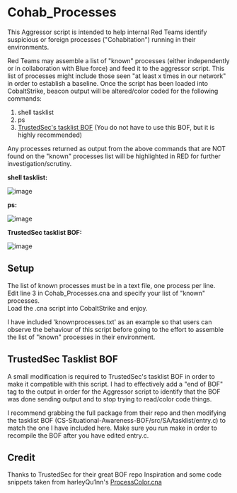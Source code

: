 # Cohab_Processes
This Aggressor script is intended to help internal Red Teams identify suspicious or foreign processes ("Cohabitation") running in their environments.  

Red Teams may assemble a list of "known" processes (either independently or in collaboration with Blue force) and feed it to the aggressor script.  This list of processes might include those seen "at least x times in our network" in order to establish a baseline.  Once the script has been loaded into CobaltStrike, beacon output will be altered/color coded for the following commands:

1. shell tasklist
2. ps
3. [TrustedSec's tasklist BOF](https://github.com/trustedsec/CS-Situational-Awareness-BOF) (You do not have to use this BOF, but it is highly recommended)

Any processes returned as output from the above commands that are NOT found on the "known" processes list will be highlighted in RED for further investigation/scrutiny.

**shell tasklist:**

![image](https://user-images.githubusercontent.com/91164728/207487959-85b367ab-7d19-4567-92c7-3ef358122f79.png)

**ps:**

![image](https://user-images.githubusercontent.com/91164728/207488101-4aaf1c30-5737-4dcf-b0d0-f6331639847b.png)

**TrustedSec tasklist BOF:**

![image](https://user-images.githubusercontent.com/91164728/207488182-2722265a-f5cb-4562-bf6e-05819f8642d3.png)


## Setup
The list of known processes must be in a text file, one process per line.  
Edit line 3 in Cohab_Processes.cna and specify your list of "known" processes.  
Load the .cna script into CobaltStrike and enjoy.  

I have included 'knownprocesses.txt' as an example so that users can observe the behaviour of this script before going to the effort to assemble the list of "known" processes in their environment.

## TrustedSec Tasklist BOF
A small modification is required to TrustedSec's tasklist BOF in order to make it compatible with this script. I had to effectively add a "end of BOF" tag to the output in order for the Aggressor script to identify that the BOF was done sending output and to stop trying to read/color code things.

I recommend grabbing the full package from their repo and then modifying the tasklist BOF (CS-Situational-Awareness-BOF/src/SA/tasklist/entry.c) to match the one I have included here.  Make sure you run make in order to recompile the BOF after you have edited entry.c.


## Credit

Thanks to TrustedSec for their great BOF repo
Inspiration and some code snippets taken from harleyQu1nn's [ProcessColor.cna](https://github.com/harleyQu1nn/AggressorScripts/blob/master/ProcessColor.cna)
